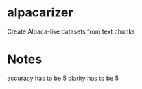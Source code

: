 # alpacarizer
Create Alpaca-like datasets from text chunks

# Notes

accuracy has to be 5
clarity has to be 5

